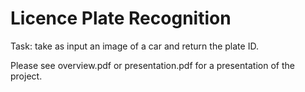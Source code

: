 # Licence Plate Recognition

Task: take as input an image of a car and return the plate ID.

Please see overview.pdf or presentation.pdf for a presentation of the project.
